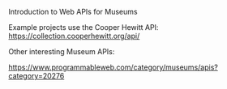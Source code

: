 Introduction to Web APIs for Museums

Example projects use the Cooper Hewitt API: https://collection.cooperhewitt.org/api/


Other interesting Museum APIs:

https://www.programmableweb.com/category/museums/apis?category=20276
